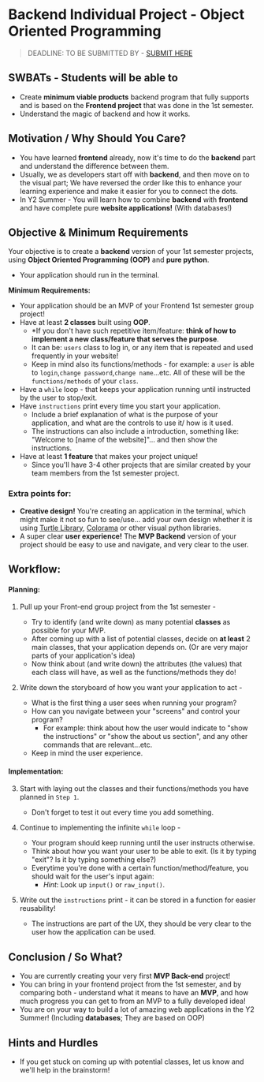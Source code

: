 # Backend Individual Project - Object Oriented Programming 

> DEADLINE: TO BE SUBMITTED BY  - [SUBMIT HERE]()

## SWBATs - Students will be able to
- Create **minimum viable products** backend program that fully supports and is based on the **Frontend project** that was done in the 1st semester.
- Understand the magic of backend and how it works.

## Motivation / Why Should You Care? 
- You have learned **frontend** already, now it's time to do the **backend** part and understand the difference between them.
- Usually, we as developers start off with **backend**, and then move on to the visual part; We have reversed the order like this to enhance your learning experience and make it easier for you to connect the dots. 
- In Y2 Summer - You will learn how to combine **backend** with **frontend** and have complete pure **website applications!** (With databases!)


## Objective & Minimum Requirements
Your objective is to create a **backend** version of your 1st semester projects, using **Object Oriented Programming (OOP)** and **pure python**.
* Your application should run in the terminal.


**Minimum Requirements:**
- Your application should be an MVP of your Frontend 1st semester group project! 
- Have at least **2 classes** built using **OOP**. 
    - *If you don't have such repetitive item/feature: **think of how to implement a new class/feature that serves the purpose**.
    - It can be: `users` class to log in,  or any item that is repeated and used frequently in your website!
    - Keep in mind also its functions/methods - for example: a `user` is able to `login`,`change password`,`change name`...etc. All of these will be the `functions/methods` of your `class`.
- Have a `while` loop - that keeps your application running until instructed by the user to stop/exit.
- Have `instructions` print every time you start your application.
    - Include a brief explanation of what is the purpose of your application, and what are the controls to use it/ how is it used.
    - The instructions can also include a introduction, something like: "Welcome to [name of the website]"... and then show the instructions.
- Have at least **1 feature** that makes your project unique!
    - Since you'll have 3-4 other projects that are similar created by your team members from the 1st semester project.
 

 
### Extra points for:
- **Creative design!** You're creating an application in the terminal, which might make it not so fun to see/use... add your own design whether it is using [Turtle Library](https://docs.python.org/3/library/turtle.html), [Colorama](https://pypi.org/project/colorama/) or other visual python libraries.
- A super clear **user experience!** The **MVP Backend** version of your project should be easy to use and navigate, and very clear to the user.


## Workflow:

#### Planning:
1. Pull up your Front-end group project from the 1st semester - 
    - Try to identify (and write down) as many potential **classes** as possible for your MVP.
    - After coming up with a list of potential classes, decide on **at least** 2 main classes, that your application depends on. (Or are very major parts of your application's idea)
    - Now think about (and write down) the attributes (the values) that each class will have, as well as the functions/methods they do!

2. Write down the storyboard of how you want your application to act - 
    - What is the first thing a user sees when running your program?
    - How can you navigate between your "screens" and control your program?
        - For example: think about how the user would indicate to "show the instructions" or "show the about us section", and any other commands that are relevant...etc.
    - Keep in mind the user experience.
    
#### Implementation:
3. Start with laying out the classes and their functions/methods you have planned in `Step 1`.
    - Don't forget to test it out every time you add something.

4. Continue to implementing the infinite `while` loop - 
    - Your program should keep running until the user instructs otherwise. 
    - Think about how you want your user to be able to exit. (Is it by typing "exit"? Is it by typing something else?)
    - Everytime you're done with a certain function/method/feature, you should wait for the user's input again:
        - *Hint*: Look up `input()` or `raw_input()`.

5. Write out the `instructions` print - it can be stored in a function for easier reusability!
    - The instructions are part of the UX, they should be very clear to the user how the application can be used.
    


## Conclusion / So What?
- You are currently creating your very first **MVP Back-end** project!
- You can bring in your frontend project from the 1st semester, and by comparing both - understand what it means to have an **MVP**, and how much progress you can get to from an MVP to a fully developed idea! 
- You are on your way to build a lot of amazing web applications in the Y2 Summer! (Including **databases**; They are based on OOP)

## Hints and Hurdles
- If you get stuck on coming up with potential classes, let us know and we'll help in the brainstorm!
